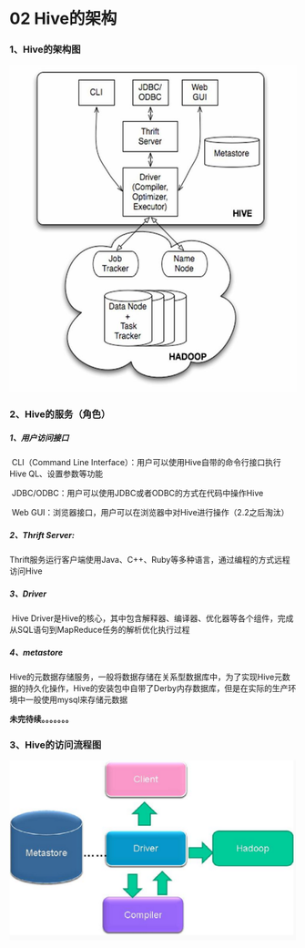 # 02 Hive的架构

### 1、Hive的架构图

![Hive架构图](./img/hive架构图.png)

### 2、Hive的服务（角色）

##### 	1、用户访问接口

​		CLI（Command Line Interface）：用户可以使用Hive自带的命令行接口执行Hive QL、设置参数等功能

​		JDBC/ODBC：用户可以使用JDBC或者ODBC的方式在代码中操作Hive

​		Web GUI：浏览器接口，用户可以在浏览器中对Hive进行操作（2.2之后淘汰）

##### 	2、Thrift Server:

​		Thrift服务运行客户端使用Java、C++、Ruby等多种语言，通过编程的方式远程访问Hive

##### 	3、Driver

​		Hive Driver是Hive的核心，其中包含解释器、编译器、优化器等各个组件，完成从SQL语句到MapReduce任务的解析优化执行过程

##### 	4、metastore

​	Hive的元数据存储服务，一般将数据存储在关系型数据库中，为了实现Hive元数据的持久化操作，Hive的安装包中自带了Derby内存数据库，但是在实际的生产环境中一般使用mysql来存储元数据	

**未完待续。。。。。。。**			

### 3、Hive的访问流程图

![Hive访问流程图](./img/访问流程图.png)